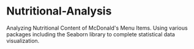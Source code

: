 # Nutritional-Analysis
Analyzing Nutritional Content of McDonald's Menu Items. Using various packages including the Seaborn library to complete statistical data visualization.
